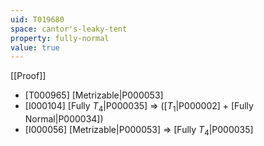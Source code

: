 ```yaml
---
uid: T019680
space: cantor's-leaky-tent
property: fully-normal
value: true
---
```

[[Proof]]

* [T000965] [Metrizable|P000053]
* [I000104] [Fully $T_4$|P000035] => ([$T_1$|P000002] + [Fully Normal|P000034])
* [I000056] [Metrizable|P000053] => [Fully $T_4$|P000035]

